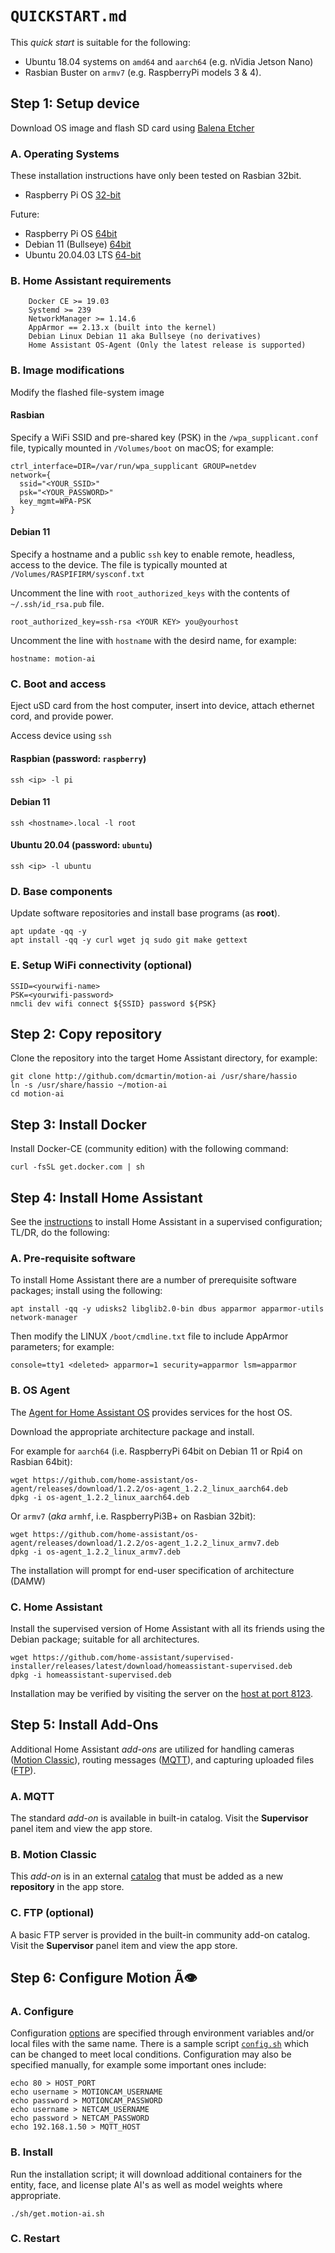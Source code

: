 # `QUICKSTART.md`
This _quick start_ is suitable for the following:

+ Ubuntu 18.04 systems on `amd64` and `aarch64` (e.g. nVidia Jetson Nano)
+ Rasbian Buster on `armv7` (e.g. RaspberryPi models 3 & 4).

## Step 1: Setup device
Download OS image and flash SD card using [Balena Etcher](https://www.balena.io/etcher/)

### A. Operating Systems
These installation instructions have only been tested on Rasbian 32bit.

+ Raspberry Pi OS [32-bit](https://downloads.raspberrypi.org/raspios_lite_armhf/images/raspios_lite_armhf-2021-05-28/2021-05-07-raspios-buster-armhf-lite.zip)

Future:

+ Raspberry Pi OS [64bit](http://downloads.raspberrypi.org/raspios_arm64/images/raspios_arm64-2021-05-28/2021-05-07-raspios-buster-arm64.zip)
+ Debian 11 (Bullseye) [64bit](https://raspi.debian.net/tested/20210823_raspi_3_bullseye.img.xz)
+ Ubuntu 20.04.03 LTS [64-bit](https://cdimage.ubuntu.com/releases/20.04.3/release/ubuntu-20.04.3-preinstalled-server-arm64+raspi.img.xz)

### B. Home Assistant requirements

```
    Docker CE >= 19.03
    Systemd >= 239
    NetworkManager >= 1.14.6
    AppArmor == 2.13.x (built into the kernel)
    Debian Linux Debian 11 aka Bullseye (no derivatives)
    Home Assistant OS-Agent (Only the latest release is supported)

```

### B. Image modifications
Modify the flashed file-system image

#### Rasbian
Specify a WiFi SSID and pre-shared key (PSK) in the `/wpa_supplicant.conf` file, typically mounted in `/Volumes/boot` on macOS; for example:

```
ctrl_interface=DIR=/var/run/wpa_supplicant GROUP=netdev
network={
  ssid="<YOUR_SSID>"
  psk="<YOUR_PASSWORD>"
  key_mgmt=WPA-PSK
}
```

#### Debian 11

Specify a hostname and a public `ssh` key to enable remote, headless, access to the device.  The file is typically mounted at `/Volumes/RASPIFIRM/sysconf.txt`

Uncomment the line with `root_authorized_keys` with the contents of `~/.ssh/id_rsa.pub` file.

```
root_authorized_key=ssh-rsa <YOUR KEY> you@yourhost
```
Uncomment the line with `hostname` with the desird name, for example:

```
hostname: motion-ai
```

### C. Boot and access

Eject uSD card from the host computer, insert into device, attach ethernet cord, and provide power.
  
Access device using `ssh`

#### Raspbian (password: `raspberry`)
```
ssh <ip> -l pi
```

#### Debian 11
```
ssh <hostname>.local -l root
```

#### Ubuntu 20.04 (password: `ubuntu`)
```
ssh <ip> -l ubuntu
```

### D. Base components
Update software repositories and install base programs (as **root**).

```
apt update -qq -y
apt install -qq -y curl wget jq sudo git make gettext
```

### E. Setup WiFi connectivity (optional)

```
SSID=<yourwifi-name>
PSK=<yourwifi-password>
nmcli dev wifi connect ${SSID} password ${PSK}
```

## Step 2: Copy repository
Clone the repository into the target Home Assistant directory, for example:

```
git clone http://github.com/dcmartin/motion-ai /usr/share/hassio
ln -s /usr/share/hassio ~/motion-ai
cd motion-ai
```

## Step 3: Install Docker
Install Docker-CE (community edition) with the following command:

```
curl -fsSL get.docker.com | sh
```

## Step 4: Install Home Assistant
See the [instructions](https://github.com/home-assistant/supervised-installer) to install Home Assistant in a supervised configuration; TL/DR, do the following:

### A. Pre-requisite software
To install Home Assistant there are a number of prerequisite software packages; install using the following:

```
apt install -qq -y udisks2 libglib2.0-bin dbus apparmor apparmor-utils network-manager
```

Then modify the LINUX `/boot/cmdline.txt` file to include AppArmor parameters; for example:

```
console=tty1 <deleted> apparmor=1 security=apparmor lsm=apparmor
```

### B. OS Agent
The [Agent for Home Assistant OS](https://github.com/home-assistant/os-agent/tree/main#using-home-assistant-supervised-on-debian) provides services for the host OS.

Download the appropriate architecture package and install.

For example for `aarch64` (i.e. RaspberryPi 64bit on Debian 11 or Rpi4 on Rasbian 64bit):

```
wget https://github.com/home-assistant/os-agent/releases/download/1.2.2/os-agent_1.2.2_linux_aarch64.deb
dpkg -i os-agent_1.2.2_linux_aarch64.deb
```

Or `armv7` (_aka_ `armhf`, i.e. RaspberryPi3B+ on Rasbian 32bit):

```
wget https://github.com/home-assistant/os-agent/releases/download/1.2.2/os-agent_1.2.2_linux_armv7.deb
dpkg -i os-agent_1.2.2_linux_armv7.deb
```

The installation will prompt for end-user specification of architecture (DAMW)

### C. Home Assistant
Install the supervised version of Home Assistant with all its friends using the Debian package; suitable for all architectures.

```
wget https://github.com/home-assistant/supervised-installer/releases/latest/download/homeassistant-supervised.deb
dpkg -i homeassistant-supervised.deb
```

Installation may be verified by visiting the server on the [host at port 8123](http://localhost:8123/).

## Step 5: Install Add-Ons
Additional Home Assistant _add-ons_ are utilized for handling cameras ([Motion Classic](https://github.com/motion-ai/addons/blob/master/motion-video0/README.md)), routing messages ([MQTT]()), and capturing uploaded files ([FTP]()).

### A. MQTT
The standard _add-on_ is available in built-in catalog.  Visit the **Supervisor** panel item and view the app store.

### B. Motion Classic
This _add-on_ is in an external [catalog](http://github.com/dcmartin/hassio-addons) that must be added as a new **repository** in the app store.

### C. FTP (optional)
A basic FTP server is provided in the built-in community add-on catalog.  Visit the **Supervisor** panel item and view the app store.

## Step 6: Configure Motion Ã👁

### A. Configure

Configuration [options](OPTIONS.md) are specified through environment variables and/or local files with the same name.  There is a sample script [`config.sh`](../config.sh) which can be changed to meet local conditions.  Configuration may also be specified manually, for example some important ones include:

```
echo 80 > HOST_PORT
echo username > MOTIONCAM_USERNAME
echo password > MOTIONCAM_PASSWORD
echo username > NETCAM_USERNAME
echo password > NETCAM_PASSWORD
echo 192.168.1.50 > MQTT_HOST
```

### B. Install

Run the installation script; it will download additional containers for the entity, face, and license plate AI's as well as model weights where appropriate.

```
./sh/get.motion-ai.sh
```

### C. Restart






